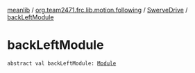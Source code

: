 [meanlib](../../index.md) / [org.team2471.frc.lib.motion.following](../index.md) / [SwerveDrive](index.md) / [backLeftModule](./back-left-module.md)

# backLeftModule

`abstract val backLeftModule: `[`Module`](-module/index.md)